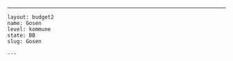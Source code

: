 ---
    layout: budget2
    name: Gosen
    level: kommune
    state: BB
    slug: Gosen

    ---


    